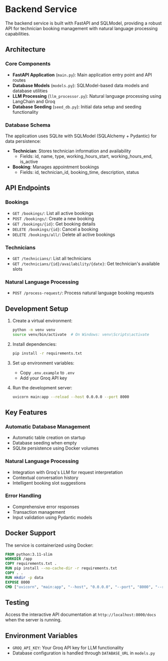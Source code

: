 # Backend Service

The backend service is built with FastAPI and SQLModel, providing a robust API for technician booking management with natural language processing capabilities.

## Architecture

### Core Components

- **FastAPI Application** (`main.py`): Main application entry point and API routes
- **Database Models** (`models.py`): SQLModel-based data models and database utilities
- **LLM Processing** (`llm_processor.py`): Natural language processing using LangChain and Groq
- **Database Seeding** (`seed_db.py`): Initial data setup and seeding functionality

### Database Schema

The application uses SQLite with SQLModel (SQLAlchemy + Pydantic) for data persistence:

- **Technician**: Stores technician information and availability
  - Fields: id, name, type, working_hours_start, working_hours_end, is_active
- **Booking**: Manages appointment bookings
  - Fields: id, technician_id, booking_time, description, status

## API Endpoints

### Bookings
- `GET /bookings/`: List all active bookings
- `POST /bookings/`: Create a new booking
- `GET /bookings/{id}`: Get booking details
- `DELETE /bookings/{id}`: Cancel a booking
- `DELETE /bookings/all/`: Delete all active bookings

### Technicians
- `GET /technicians/`: List all technicians
- `GET /technicians/{id}/availability/{date}`: Get technician's available slots

### Natural Language Processing
- `POST /process-request/`: Process natural language booking requests

## Development Setup

1. Create a virtual environment:
   ```bash
   python -m venv venv
   source venv/bin/activate  # On Windows: venv\Scripts\activate
   ```

2. Install dependencies:
   ```bash
   pip install -r requirements.txt
   ```

3. Set up environment variables:
   - Copy `.env.example` to `.env`
   - Add your Groq API key

4. Run the development server:
   ```bash
   uvicorn main:app --reload --host 0.0.0.0 --port 8000
   ```

## Key Features

### Automatic Database Management
- Automatic table creation on startup
- Database seeding when empty
- SQLite persistence using Docker volumes

### Natural Language Processing
- Integration with Groq's LLM for request interpretation
- Contextual conversation history
- Intelligent booking slot suggestions

### Error Handling
- Comprehensive error responses
- Transaction management
- Input validation using Pydantic models

## Docker Support

The service is containerized using Docker:

```dockerfile
FROM python:3.11-slim
WORKDIR /app
COPY requirements.txt .
RUN pip install --no-cache-dir -r requirements.txt
COPY . .
RUN mkdir -p data
EXPOSE 8000
CMD ["uvicorn", "main:app", "--host", "0.0.0.0", "--port", "8000", "--reload"]
```

## Testing

Access the interactive API documentation at `http://localhost:8000/docs` when the server is running.

## Environment Variables

- `GROQ_API_KEY`: Your Groq API key for LLM functionality
- Database configuration is handled through `DATABASE_URL` in `models.py`
